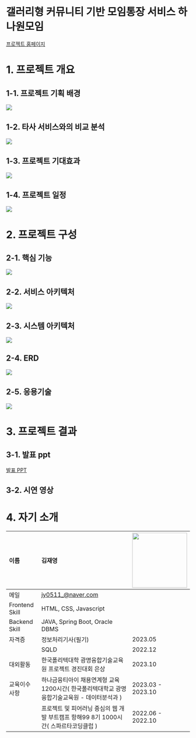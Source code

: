 # 갤러리형 커뮤니티 기반 모임통장 서비스 하나원모임
[프로젝트 홈페이지](https://hanaonemoim.site)

# 1. 프로젝트 개요
## 1-1. 프로젝트 기획 배경
<img src="about_hanaonemoim.png"/>

## 1-2. 타사 서비스와의 비교 분석
<img src="comparative_analysis.png"/>

## 1-3. 프로젝트 기대효과
<img src="expected_effect.png"/>

## 1-4. 프로젝트 일정
<img src="gantt_chart.png"/>


# 2. 프로젝트 구성 
## 2-1. 핵심 기능 
<img src="function.png"/>

## 2-2. 서비스 아키텍처
<img src="service_architecture.png"/>

## 2-3. 시스템 아키텍처
<img src="system_architecture.png"/>

## 2-4. ERD 
<img src="erd.png"/>

## 2-5. 응용기술
<img src="skill.png"/>

# 3. 프로젝트 결과

## 3-1. 발표 ppt 
[발표 PPT](/project.pdf)<br>

## 3-2. 시연 영상 


# 4. 자기 소개
| 이름 | 김재영 | <img src="jaeyoung.jpg" width="150px"/> |
| :--- | :--- | :--- |
| 메일 | <jy0511_@naver.com>  |  |
| Frontend Skill |  HTML, CSS, Javascript | |
| Backend Skill |  JAVA, Spring Boot, Oracle DBMS | |
| 자격증 | 정보처리기사(필기) | 2023.05 | 
|  | SQLD | 2022.12 | 
| 대외활동 | 한국폴리텍대학 광명융합기술교육원 프로젝트 경진대회 은상 | 2023.10 | 
| 교육이수사항 | 하나금융티아이 채용연계형 교육 1200시간( 한국폴리텍대학교 광명융합기술교육원 - 데이터분석과 ) | 2023.03 - 2023.10 | 
|  | 프로젝트 및 피어러닝 중심의 웹 개발 부트캠프 항해99 8기 1000시간( 스파르타코딩클럽 ) | 2022.06 - 2022.10 | 
